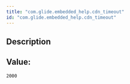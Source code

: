 ```yaml
---
title: "com.glide.embedded_help.cdn_timeout"
id: "com.glide.embedded_help.cdn_timeout"
---
```

## Description



## Value: 
```
2000
```